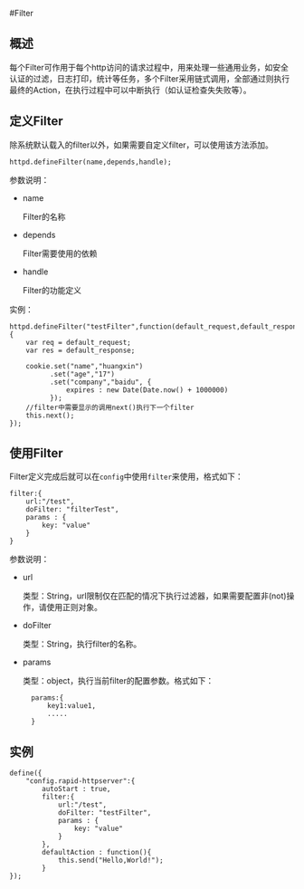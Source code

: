 #Filter

## 概述

每个Filter可作用于每个http访问的请求过程中，用来处理一些通用业务，如安全认证的过滤，日志打印，统计等任务，多个Filter采用链式调用，全部通过则执行最终的Action，在执行过程中可以中断执行（如认证检查失失败等）。


## 定义Filter

除系统默认载入的filter以外，如果需要自定义filter，可以使用该方法添加。

	httpd.defineFilter(name,depends,handle);
	
参数说明：

* name

	Filter的名称
	
* depends

	Filter需要使用的依赖
	
* handle

	Filter的功能定义


	
实例：

	httpd.defineFilter("testFilter",function(default_request,default_response,cookie){
		var req = default_request;
		var res = default_response;

		cookie.set("name","huangxin")
			  .set("age","17")
			  .set("company","baidu", {
			  	  expires : new Date(Date.now() + 1000000)
			  });
		//filter中需要显示的调用next()执行下一个filter
		this.next();
	});

## 使用Filter

Filter定义完成后就可以在`config`中使用`filter`来使用，格式如下：

	filter:{
        url:"/test",
        doFilter: "filterTest",
        params : {
        	key: "value"
        }
   	}


参数说明：

* url

	类型：String，url限制仅在匹配的情况下执行过滤器，如果需要配置非(not)操作，请使用正则对象。
	
* doFilter

	类型：String，执行filter的名称。
	
* params

	类型：object，执行当前filter的配置参数。格式如下：
	
		params:{
        	key1:value1,
        	.....
    	}

## 实例

	define({
    	"config.rapid-httpserver":{
        	autoStart : true,
        	filter:{
        		url:"/test",
        		doFilter: "testFilter",
        		params : {
        			key: "value"
        		}
        	},
        	defaultAction : function(){
            	this.send("Hello,World!");
        	}
	});

